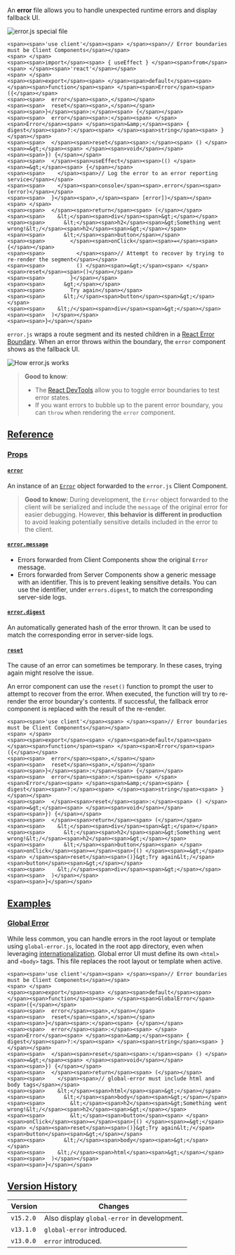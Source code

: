An **error** file allows you to handle unexpected runtime errors and display fallback UI.

![error.js special file](https://nextjs.org/_next/image?url=https%3A%2F%2Fh8DxKfmAPhn8O0p3.public.blob.vercel-storage.com%2Fdocs%2Fdark%2Ferror-special-file.png&w=3840&q=75)

```
<span><span>'use client'</span><span> </span><span>// Error boundaries must be Client Components</span></span>
<span> </span>
<span><span>import</span><span> { useEffect } </span><span>from</span><span> </span><span>'react'</span></span>
<span> </span>
<span><span>export</span><span> </span><span>default</span><span> </span><span>function</span><span> </span><span>Error</span><span>({</span></span>
<span><span>  error</span><span>,</span></span>
<span><span>  reset</span><span>,</span></span>
<span><span>}</span><span>:</span><span> {</span></span>
<span><span>  error</span><span>:</span><span> </span><span>Error</span><span> </span><span>&amp;</span><span> { digest</span><span>?:</span><span> </span><span>string</span><span> }</span></span>
<span><span>  </span><span>reset</span><span>:</span><span> () </span><span>=&gt;</span><span> </span><span>void</span></span>
<span><span>}) {</span></span>
<span><span>  </span><span>useEffect</span><span>(() </span><span>=&gt;</span><span> {</span></span>
<span><span>    </span><span>// Log the error to an error reporting service</span></span>
<span><span>    </span><span>console</span><span>.error</span><span>(error)</span></span>
<span><span>  }</span><span>,</span><span> [error])</span></span>
<span> </span>
<span><span>  </span><span>return</span><span> (</span></span>
<span><span>    &lt;</span><span>div</span><span>&gt;</span></span>
<span><span>      &lt;</span><span>h2</span><span>&gt;Something went wrong!&lt;/</span><span>h2</span><span>&gt;</span></span>
<span><span>      &lt;</span><span>button</span></span>
<span><span>        </span><span>onClick</span><span>=</span><span>{</span></span>
<span><span>          </span><span>// Attempt to recover by trying to re-render the segment</span></span>
<span><span>          () </span><span>=&gt;</span><span> </span><span>reset</span><span>()</span></span>
<span><span>        }</span></span>
<span><span>      &gt;</span></span>
<span><span>        Try again</span></span>
<span><span>      &lt;/</span><span>button</span><span>&gt;</span></span>
<span><span>    &lt;/</span><span>div</span><span>&gt;</span></span>
<span><span>  )</span></span>
<span><span>}</span></span>
```

`error.js` wraps a route segment and its nested children in a [React Error Boundary](https://react.dev/reference/react/Component#catching-rendering-errors-with-an-error-boundary). When an error throws within the boundary, the `error` component shows as the fallback UI.

![How error.js works](https://nextjs.org/_next/image?url=https%3A%2F%2Fh8DxKfmAPhn8O0p3.public.blob.vercel-storage.com%2Fdocs%2Fdark%2Ferror-overview.png&w=3840&q=75)

> **Good to know**:
> 
> -   The [React DevTools](https://react.dev/learn/react-developer-tools) allow you to toggle error boundaries to test error states.
> -   If you want errors to bubble up to the parent error boundary, you can `throw` when rendering the `error` component.

## [Reference](https://nextjs.org/docs/app/api-reference/file-conventions/error#reference)

### [Props](https://nextjs.org/docs/app/api-reference/file-conventions/error#props)

#### [`error`](https://nextjs.org/docs/app/api-reference/file-conventions/error#error)

An instance of an [`Error`](https://developer.mozilla.org/docs/Web/JavaScript/Reference/Global_Objects/Error) object forwarded to the `error.js` Client Component.

> **Good to know:** During development, the `Error` object forwarded to the client will be serialized and include the `message` of the original error for easier debugging. However, **this behavior is different in production** to avoid leaking potentially sensitive details included in the error to the client.

#### [`error.message`](https://nextjs.org/docs/app/api-reference/file-conventions/error#errormessage)

-   Errors forwarded from Client Components show the original `Error` message.
-   Errors forwarded from Server Components show a generic message with an identifier. This is to prevent leaking sensitive details. You can use the identifier, under `errors.digest`, to match the corresponding server-side logs.

#### [`error.digest`](https://nextjs.org/docs/app/api-reference/file-conventions/error#errordigest)

An automatically generated hash of the error thrown. It can be used to match the corresponding error in server-side logs.

#### [`reset`](https://nextjs.org/docs/app/api-reference/file-conventions/error#reset)

The cause of an error can sometimes be temporary. In these cases, trying again might resolve the issue.

An error component can use the `reset()` function to prompt the user to attempt to recover from the error. When executed, the function will try to re-render the error boundary's contents. If successful, the fallback error component is replaced with the result of the re-render.

```
<span><span>'use client'</span><span> </span><span>// Error boundaries must be Client Components</span></span>
<span> </span>
<span><span>export</span><span> </span><span>default</span><span> </span><span>function</span><span> </span><span>Error</span><span>({</span></span>
<span><span>  error</span><span>,</span></span>
<span><span>  reset</span><span>,</span></span>
<span><span>}</span><span>:</span><span> {</span></span>
<span><span>  error</span><span>:</span><span> </span><span>Error</span><span> </span><span>&amp;</span><span> { digest</span><span>?:</span><span> </span><span>string</span><span> }</span></span>
<span><span>  </span><span>reset</span><span>:</span><span> () </span><span>=&gt;</span><span> </span><span>void</span></span>
<span><span>}) {</span></span>
<span><span>  </span><span>return</span><span> (</span></span>
<span><span>    &lt;</span><span>div</span><span>&gt;</span></span>
<span><span>      &lt;</span><span>h2</span><span>&gt;Something went wrong!&lt;/</span><span>h2</span><span>&gt;</span></span>
<span><span>      &lt;</span><span>button</span><span> </span><span>onClick</span><span>=</span><span>{() </span><span>=&gt;</span><span> </span><span>reset</span><span>()}&gt;Try again&lt;/</span><span>button</span><span>&gt;</span></span>
<span><span>    &lt;/</span><span>div</span><span>&gt;</span></span>
<span><span>  )</span></span>
<span><span>}</span></span>
```

## [Examples](https://nextjs.org/docs/app/api-reference/file-conventions/error#examples)

### [Global Error](https://nextjs.org/docs/app/api-reference/file-conventions/error#global-error)

While less common, you can handle errors in the root layout or template using `global-error.js`, located in the root app directory, even when leveraging [internationalization](https://nextjs.org/docs/app/building-your-application/routing/internationalization). Global error UI must define its own `<html>` and `<body>` tags. This file replaces the root layout or template when active.

```
<span><span>'use client'</span><span> </span><span>// Error boundaries must be Client Components</span></span>
<span> </span>
<span><span>export</span><span> </span><span>default</span><span> </span><span>function</span><span> </span><span>GlobalError</span><span>({</span></span>
<span><span>  error</span><span>,</span></span>
<span><span>  reset</span><span>,</span></span>
<span><span>}</span><span>:</span><span> {</span></span>
<span><span>  error</span><span>:</span><span> </span><span>Error</span><span> </span><span>&amp;</span><span> { digest</span><span>?:</span><span> </span><span>string</span><span> }</span></span>
<span><span>  </span><span>reset</span><span>:</span><span> () </span><span>=&gt;</span><span> </span><span>void</span></span>
<span><span>}) {</span></span>
<span><span>  </span><span>return</span><span> (</span></span>
<span><span>    </span><span>// global-error must include html and body tags</span></span>
<span><span>    &lt;</span><span>html</span><span>&gt;</span></span>
<span><span>      &lt;</span><span>body</span><span>&gt;</span></span>
<span><span>        &lt;</span><span>h2</span><span>&gt;Something went wrong!&lt;/</span><span>h2</span><span>&gt;</span></span>
<span><span>        &lt;</span><span>button</span><span> </span><span>onClick</span><span>=</span><span>{() </span><span>=&gt;</span><span> </span><span>reset</span><span>()}&gt;Try again&lt;/</span><span>button</span><span>&gt;</span></span>
<span><span>      &lt;/</span><span>body</span><span>&gt;</span></span>
<span><span>    &lt;/</span><span>html</span><span>&gt;</span></span>
<span><span>  )</span></span>
<span><span>}</span></span>
```

## [Version History](https://nextjs.org/docs/app/api-reference/file-conventions/error#version-history)

| Version | Changes |
| --- | --- |
| `v15.2.0` | Also display `global-error` in development. |
| `v13.1.0` | `global-error` introduced. |
| `v13.0.0` | `error` introduced. |